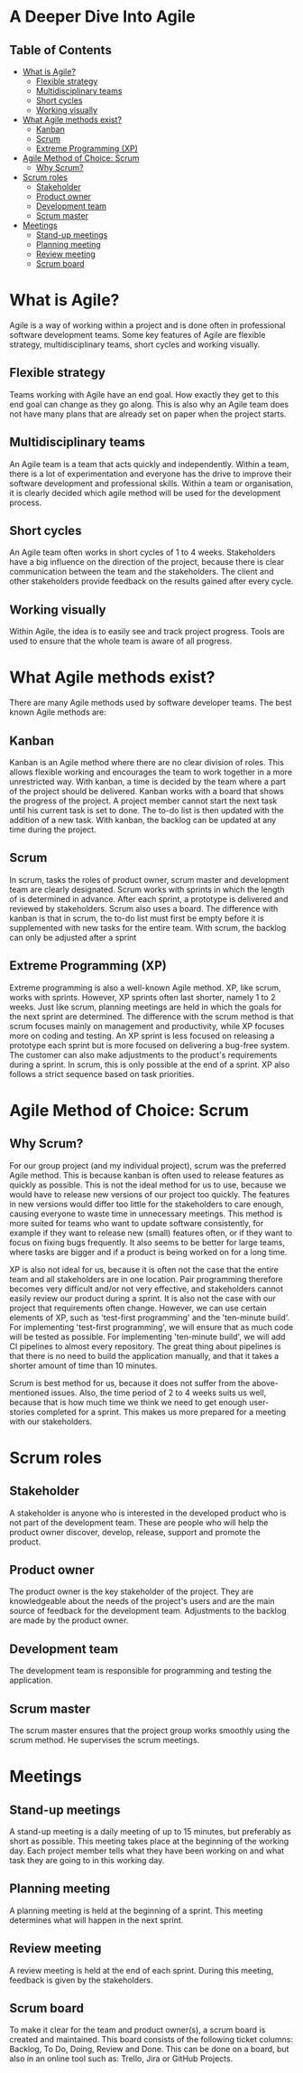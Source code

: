 <h1>A Deeper Dive Into Agile</h1>

<h2> Table of Contents </h2>

- [What is Agile?](#what-is-agile)
  - [Flexible strategy](#flexible-strategy)
  - [Multidisciplinary teams](#multidisciplinary-teams)
  - [Short cycles](#short-cycles)
  - [Working visually](#working-visually)
- [What Agile methods exist?](#what-agile-methods-exist)
  - [Kanban](#kanban)
  - [Scrum](#scrum)
  - [Extreme Programming (XP)](#extreme-programming-xp)
- [Agile Method of Choice: Scrum](#agile-method-of-choice-scrum)
  - [Why Scrum?](#why-scrum)
- [Scrum roles](#scrum-roles)
  - [Stakeholder](#stakeholder)
  - [Product owner](#product-owner)
  - [Development team](#development-team)
  - [Scrum master](#scrum-master)
- [Meetings](#meetings)
  - [Stand-up meetings](#stand-up-meetings)
  - [Planning meeting](#planning-meeting)
  - [Review meeting](#review-meeting)
  - [Scrum board](#scrum-board)


# What is Agile?

Agile is a way of working within a project and is done often in professional software development teams. Some key features of Agile are flexible strategy, multidisciplinary teams, short cycles and working visually. 

## Flexible strategy

Teams working with Agile have an end goal. How exactly they get to this end goal can change as they go along. This is also why an Agile team does not have many plans that are already set on paper when the project starts.

## Multidisciplinary teams 

An Agile team is a team that acts quickly and independently. Within a team, there is a lot of experimentation and everyone has the drive to improve their software development and professional skills. Within a team or organisation, it is clearly decided which agile method will be used for the development process. 

## Short cycles

An Agile team often works in short cycles of 1 to 4 weeks. Stakeholders have a big influence on the direction of the project, because there is clear communication between the team and the stakeholders. The client and other stakeholders provide feedback on the results gained after every cycle.  

## Working visually

Within Agile, the idea is to easily see and track project progress. Tools are used to ensure that the whole team is aware of all progress. 

# What Agile methods exist? 

There are many Agile methods used by software developer teams. The best known Agile methods are: 

## Kanban

Kanban is an Agile method where there are no clear division of roles. This allows flexible working and encourages the team to work together in a more unrestricted way. With kanban, a time is decided by the team where a part of the project should be delivered. Kanban works with a board that shows the progress of the project. A project member cannot start the next task until his current task is set to done. The to-do list is then updated with the addition of a new task. With kanban, the backlog can be updated at any time during the project.

## Scrum

In scrum, tasks the roles of product owner, scrum master and development team are clearly designated. Scrum works with sprints in which the length of is determined in advance. After each sprint, a prototype is delivered and reviewed by stakeholders. Scrum also uses a board. The difference with kanban is that in scrum, the to-do list must first be empty before it is supplemented with new tasks for the entire team. With scrum, the backlog can only be adjusted after a sprint

## Extreme Programming (XP)

Extreme programming is also a well-known Agile method. XP, like scrum, works with sprints. However, XP sprints often last shorter, namely 1 to 2 weeks. Just like scrum, planning meetings are held in which the goals for the next sprint are determined. The difference with the scrum method is that scrum focuses mainly on management and productivity, while XP focuses more on coding and testing. An XP sprint is less focused on releasing a prototype each sprint but is more focused on delivering a bug-free system. The customer can also make adjustments to the product's requirements during a sprint. In scrum, this is only possible at the end of a sprint. XP also follows a strict sequence based on task priorities. 

# Agile Method of Choice: Scrum

## Why Scrum?

For our group project (and my individual project), scrum was the preferred Agile method. This is because kanban is often used to release features as quickly as possible. This is not the ideal method for us to use, because we would have to release new versions of our project too quickly. The features in new versions would differ too little for the stakeholders to care enough, causing everyone to waste time in unnecessary meetings. This method is more suited for teams who want to update software consistently, for example if they want to release new (small) features often, or if they want to focus on fixing bugs frequently. It also seems to be better for large teams, where tasks are bigger and if a product is being worked on for a long time.

XP is also not ideal for us, because it is often not the case that the entire team and all stakeholders are in one location. Pair programming therefore becomes very difficult and/or not very effective, and stakeholders cannot easily review our product during a sprint. It is also not the case with our project that requirements often change. However, we can use certain elements of XP, such as 'test-first programming' and the 'ten-minute build'. For implementing 'test-first programming', we will ensure that as much code will be tested as possible. For implementing 'ten-minute build', we will add CI pipelines to almost every repository. The great thing about pipelines is that there is no need to build the application manually, and that it takes a shorter amount of time than 10 minutes.

Scrum is best method for us, because it does not suffer from the above-mentioned issues. Also, the time period of 2 to 4 weeks suits us well, because that is how much time we think we need to get enough user-stories completed for a sprint. This makes us more prepared for a meeting with our stakeholders.

# Scrum roles

## Stakeholder

A stakeholder is anyone who is interested in the developed product who is not part of the development team. These are people who will help the product owner discover, develop, release, support and promote the product.

## Product owner

The product owner is the key stakeholder of the project. They are knowledgeable about the needs of the project's users and are the main source of feedback for the development team. Adjustments to the backlog are made by the product owner. 

## Development team

The development team is responsible for programming and testing the application. 

## Scrum master

The scrum master ensures that the project group works smoothly using the scrum method. He supervises the scrum meetings. 

# Meetings

## Stand-up meetings

A stand-up meeting is a daily meeting of up to 15 minutes, but preferably as short as possible. This meeting takes place at the beginning of the working day. Each project member tells what they have been working on and what task they are going to in this working day. 

## Planning meeting 

A planning meeting is held at the beginning of a sprint. This meeting determines what will happen in the next sprint. 

## Review meeting 

A review meeting is held at the end of each sprint. During this meeting, feedback is given by the stakeholders. 

## Scrum board 

To make it clear for the team and product owner(s), a scrum board is created and maintained. This board consists of the following ticket columns: Backlog, To Do, Doing, Review and Done. This can be done on a board, but also in an online tool such as: Trello, Jira or GitHub Projects.